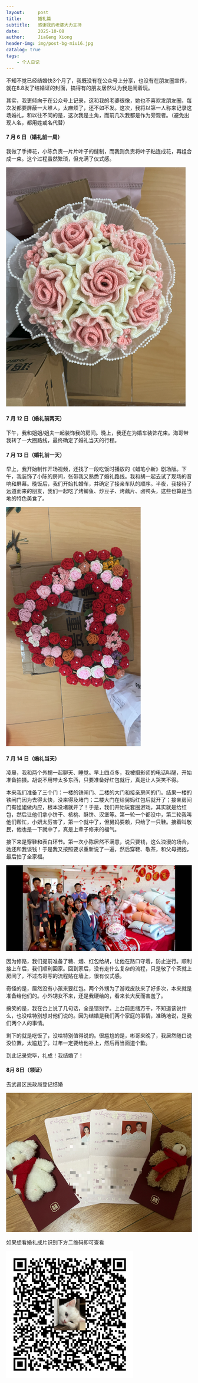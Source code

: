 ```yaml
---
layout:     post
title:      婚礼篇
subtitle:   感谢我的老婆大力支持
date:       2025-10-08
author:     JiaGeng Xiong
header-img: img/post-bg-miui6.jpg
catalog: true
tags:
    - 个人日记
---
```

不知不觉已经结婚快3个月了，我既没有在公众号上分享，也没有在朋友圈宣传，就在8.8发了结婚证的封面，搞得有的朋友居然认为我是闹着玩。

其实，我更倾向于在公众号上记录，这和我的老婆很像，她也不喜欢发朋友圈，每次发都要屏蔽一大堆人，太麻烦了，还不如不发。这次，我将以第一人称来记录这场婚礼，和以往不同的是，这次我是主角，而前几次我都是作为旁观者。（避免出现人名，都用姓或名代替）

#### 7 月 6 日（婚礼前一周）

我做了手捧花，小陈负责一片片叶子的缝制，而我则负责将叶子粘连成花，再组合成一束。这个过程虽然繁琐，但充满了仪式感。

![bridal_bouquet](img-post/bouquet.png)

#### 7 月 12 日（婚礼前两天）

下午，我和姐姐/姐夫一起装饰我的房间。晚上，我还在为婚车装饰花束。海哥带我转了一大圈路线，最终确定了婚礼当天的行程。

#### 7 月 13 日（婚礼前一天）

早上，我开始制作开场视频，还找了一段吃饭时播放的《蜡笔小新》剧场版。下午，我装饰了小陈的房间，张带我又熟悉了婚礼路线。我和胡一起去试了现场的音响和屏幕。晚饭后，我们开始扎婚车，并确定了接亲车队的顺序。半夜，我接待了远道而来的朋友，我们一起吃了烤鲫鱼、炒豆子、烤藕片、卤鸭头，这些也算是当地的特色美食了。

![](/img-post/wedding_car.png)

#### 7 月 14 日（婚礼当天）

凌晨，我和两个外甥一起聊天、睡觉。早上四点多，我被摄影师的电话叫醒，开始准备拍摄。胡说不用带太多东西，只要准备好红包就行，真是让人哭笑不得。

本来我们准备了三个门：一楼的铁闸门、二楼的大门和接亲房间的门。结果一楼的铁闸门因为去得太快，没来得及堵门；二楼大门在给舅妈红包后就开了；接亲房间门有姐姐做内应，根本没堵就开了！于是，我们开始玩套圈游戏，其实就是给红包，然后让他们拿小饼干、核桃、酥饼、汉堡等。第一轮一个都没中，第二轮我叫他们帮忙，小妍太厉害了，第一个就中了，但舅妈耍赖，只给了一只鞋。接着叫敬民，他也是一下就中了，真是上辈子修来的福气。

接下来是穿鞋和表白环节。第一次小陈居然不满意，说只要钱，这么浪漫的场合，她还和我谈钱！于是我又按照要求重新说了一遍，然后穿鞋、敬茶，和父母拥抱，最后拍了全家福。

![wedding_time](/img-post/wedding_time.jpg)

因为修路，我们提前准备了糖、烟、红包给胡，让他在路口守着，防止逆行。顺利接上车后，我们顺利回家。回到家后，没有走什么复杂的流程，只是敬了个茶就上房间了，不过杰哥写的流程贴在墙上，很有仪式感。

奇怪的是，居然没有小孩来要红包。两个外甥为了游戏皮肤来了好多次，本来就是准备给他们的。小外甥女不来，还是我硬给的，看来长大反而害羞了。

搞笑的是，我在台上说了几句话，全是错别字。上台前思绪万千，不知道该说什么，也没啥特别想对他们说的。因为结婚是我们两个家庭的事情，准确地说，是我们两个人的事情。

剩下的就是吃饭了，没啥特别值得说的。很尴尬的是，彬哥来晚了，我居然随口说没位置，太尴尬了。过年一定要给他补上，然后再当面道个歉。

到此记录完毕，礼成！我结婚了！

#### 8月 8日（领证）

去武昌区民政局登记结婚

![wedding_pic](/img-post/wedding_pic.png)

如果想看婚礼成片识别下方二维码即可查看

<img src="/img-post/wedding_qrcode.png" alt="wedding_qrcode" style="zoom:50%;" />